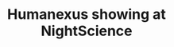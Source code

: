 ---
dateStart: 2014-06-19
dateEnd:
title: "Humanexus showing at NightScience"
venue: "Le Centre de Recherches Interdisciplinaires"
organizer:
credit: "Places & Spaces"
city: Paris
state:
country: France
pdfLink:
venueImages:
 - sm: image01.sm.jpg
   lg: image01.lg.jpg
---